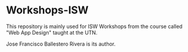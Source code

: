 # Workshops-ISW

This repository is mainly used for ISW Workshops from the course called "Web App Design" taught at the UTN.

Jose Francisco Ballestero Rivera is its author.
